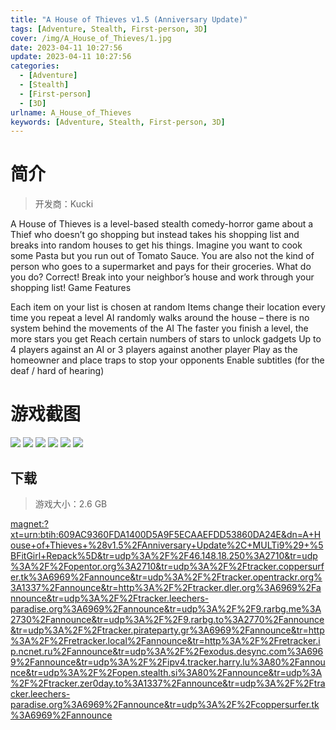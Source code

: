 ```yaml
---
title: "A House of Thieves v1.5 (Anniversary Update)"
tags: [Adventure, Stealth, First-person, 3D]
cover: /img/A_House_of_Thieves/1.jpg
date: 2023-04-11 10:27:56
update: 2023-04-11 10:27:56
categories: 
  - [Adventure]
  - [Stealth]
  - [First-person]
  - [3D]
urlname: A_House_of_Thieves
keywords: [Adventure, Stealth, First-person, 3D]
---
```

# 简介

> 开发商：Kucki

A House of Thieves is a level-based stealth comedy-horror game about a Thief who doesn’t go shopping but instead takes his shopping list and breaks into random houses to get his things.
Imagine you want to cook some Pasta but you run out of Tomato Sauce. You are also not the kind of person who goes to a supermarket and pays for their groceries. What do you do?
Correct! Break into your neighbor’s house and work through your shopping list!
Game Features

Each item on your list is chosen at random
Items change their location every time you repeat a level
AI randomly walks around the house – there is no system behind the movements of the AI
The faster you finish a level, the more stars you get
Reach certain numbers of stars to unlock gadgets
Up to 4 players against an AI or 3 players against another player
Play as the homeowner and place traps to stop your opponents
Enable subtitles (for the deaf / hard of hearing)

# 游戏截图

![](/img/A_House_of_Thieves/2.jpg)
![](/img/A_House_of_Thieves/3.jpg)
![](/img/A_House_of_Thieves/4.jpg)
![](/img/A_House_of_Thieves/5.jpg)
![](/img/A_House_of_Thieves/6.jpg)
![](/img/A_House_of_Thieves/7.jpg)


## 下载

> 游戏大小：2.6 GB

[magnet:?xt=urn:btih:609AC9360FDA1400D5A9F5ECAAEFDD53860DA24E&amp;dn=A+House+of+Thieves+%28v1.5%2FAnniversary+Update%2C+MULTi9%29+%5BFitGirl+Repack%5D&amp;tr=udp%3A%2F%2F46.148.18.250%3A2710&amp;tr=udp%3A%2F%2Fopentor.org%3A2710&amp;tr=udp%3A%2F%2Ftracker.coppersurfer.tk%3A6969%2Fannounce&amp;tr=udp%3A%2F%2Ftracker.opentrackr.org%3A1337%2Fannounce&amp;tr=http%3A%2F%2Ftracker.dler.org%3A6969%2Fannounce&amp;tr=udp%3A%2F%2Ftracker.leechers-paradise.org%3A6969%2Fannounce&amp;tr=udp%3A%2F%2F9.rarbg.me%3A2730%2Fannounce&amp;tr=udp%3A%2F%2F9.rarbg.to%3A2770%2Fannounce&amp;tr=udp%3A%2F%2Ftracker.pirateparty.gr%3A6969%2Fannounce&amp;tr=http%3A%2F%2Fretracker.local%2Fannounce&amp;tr=http%3A%2F%2Fretracker.ip.ncnet.ru%2Fannounce&amp;tr=udp%3A%2F%2Fexodus.desync.com%3A6969%2Fannounce&amp;tr=udp%3A%2F%2Fipv4.tracker.harry.lu%3A80%2Fannounce&amp;tr=udp%3A%2F%2Fopen.stealth.si%3A80%2Fannounce&amp;tr=udp%3A%2F%2Ftracker.zer0day.to%3A1337%2Fannounce&amp;tr=udp%3A%2F%2Ftracker.leechers-paradise.org%3A6969%2Fannounce&amp;tr=udp%3A%2F%2Fcoppersurfer.tk%3A6969%2Fannounce](magnet:?xt=urn:btih:609AC9360FDA1400D5A9F5ECAAEFDD53860DA24E&amp;dn=A+House+of+Thieves+%28v1.5%2FAnniversary+Update%2C+MULTi9%29+%5BFitGirl+Repack%5D&amp;tr=udp%3A%2F%2F46.148.18.250%3A2710&amp;tr=udp%3A%2F%2Fopentor.org%3A2710&amp;tr=udp%3A%2F%2Ftracker.coppersurfer.tk%3A6969%2Fannounce&amp;tr=udp%3A%2F%2Ftracker.opentrackr.org%3A1337%2Fannounce&amp;tr=http%3A%2F%2Ftracker.dler.org%3A6969%2Fannounce&amp;tr=udp%3A%2F%2Ftracker.leechers-paradise.org%3A6969%2Fannounce&amp;tr=udp%3A%2F%2F9.rarbg.me%3A2730%2Fannounce&amp;tr=udp%3A%2F%2F9.rarbg.to%3A2770%2Fannounce&amp;tr=udp%3A%2F%2Ftracker.pirateparty.gr%3A6969%2Fannounce&amp;tr=http%3A%2F%2Fretracker.local%2Fannounce&amp;tr=http%3A%2F%2Fretracker.ip.ncnet.ru%2Fannounce&amp;tr=udp%3A%2F%2Fexodus.desync.com%3A6969%2Fannounce&amp;tr=udp%3A%2F%2Fipv4.tracker.harry.lu%3A80%2Fannounce&amp;tr=udp%3A%2F%2Fopen.stealth.si%3A80%2Fannounce&amp;tr=udp%3A%2F%2Ftracker.zer0day.to%3A1337%2Fannounce&amp;tr=udp%3A%2F%2Ftracker.leechers-paradise.org%3A6969%2Fannounce&amp;tr=udp%3A%2F%2Fcoppersurfer.tk%3A6969%2Fannounce)